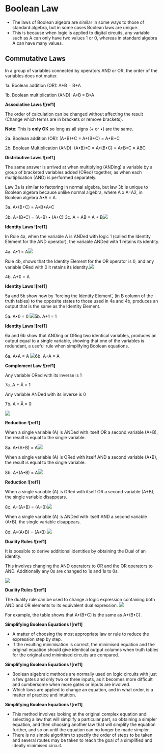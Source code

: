 ﻿
# Boolean Law

- The laws of Boolean algebra are similar in some ways to those of standard algebra, but in some cases Boolean laws are unique. 
- This is because when logic is applied to digital circuits, any variable such as A can only have two values 1 or 0, whereas in standard algebra A can have many values.

## Commutative Laws

In a group of variables connected by operators AND or OR, the order of the variables does not matter.

1a. Boolean addition (OR): A+B = B+A

1b. Boolean multiplication (AND): A•B = B•A

**Associative Laws ![ref1]**

The order of calculation can be changed without affecting the result (Change which terms are in brackets or remove brackets). 

**Note**: This is **only OK** so long as all signs (+ or •) are the same.

2a. Boolean addition (OR): (A+B)+C = A+(B+C) = A+B+C

2b. Boolean Multiplication (AND): (A•B)•C = A•(B•C) = A•B•C = ABC

**Distributive Laws ![ref1]**

The same answer is arrived at when multiplying (ANDing) a variable by a group of bracketed variables added (ORed) together, as when each multiplication (AND) is performed separately.

Law 3a is similar to factoring in normal algebra, but law 3b is unique to Boolean algebra because unlike normal algebra, where A x A=A2, in Boolean algebra A•A = A.

3a.  A•(B+C) = A•B+A•C

3b.  A+(B•C) = (A+B) • (A+C) 3c.  A + AB = A + B![](Aspose.Words.fdffbd40-6329-4e64-ad32-c121cedb19ce.002.png)

**Identity Laws ![ref1]**

In Rule 4a, when the variable A is ANDed with logic 1 (called the Identity Element for the AND operator), the variable ANDed with 1 retains its identity.

4a. A•1 = A![](Aspose.Words.fdffbd40-6329-4e64-ad32-c121cedb19ce.003.png)

Rule 4b, shows that the Identity Element for the OR operator is 0, and any variable ORed with 0 it retains its identity.![](Aspose.Words.fdffbd40-6329-4e64-ad32-c121cedb19ce.004.png)

4b. A+0 = A

**Identity Laws ![ref1]**

5a and 5b show how by ‘forcing the Identity Element’, (in B column of the truth tables) to the opposite states to those used in 4a and 4b, produces an output that is the same as the Identity Element.

5a. A•0 = 0 ![](Aspose.Words.fdffbd40-6329-4e64-ad32-c121cedb19ce.005.png)5b. A+1 = 1 

**Identity Laws ![ref1]**

6a and 6b show that ANDing or ORing two identical variables, produces an output equal to a single variable, showing that one of the variables is redundant, a useful rule when simplifying Boolean equations.

6a. A•A = A ![](Aspose.Words.fdffbd40-6329-4e64-ad32-c121cedb19ce.006.png)6b. A+A = A 

**Complement Law ![ref1]**

Any variable ORed with its inverse is 1

7a. A + Ā = 1

Any variable ANDed with its inverse is 0

7b. A • Ā = 0

![](Aspose.Words.fdffbd40-6329-4e64-ad32-c121cedb19ce.007.png)

**Reduction ![ref1]**

When a single variable (A) is ANDed with itself OR a second variable (A+B), the result is equal to the single variable.

8a. A•(A+B) = A![](Aspose.Words.fdffbd40-6329-4e64-ad32-c121cedb19ce.008.png)

When a single variable (A) is ORed with itself AND a second variable (A•B), the result is equal to the single variable.

8b. A+(A•B) = A![](Aspose.Words.fdffbd40-6329-4e64-ad32-c121cedb19ce.009.png)

**Reduction ![ref1]**

When a single variable (A) is ORed with itself OR a second variable (A+B), the single variable disappears.

8c. A+(A+B) = (A+B)![](Aspose.Words.fdffbd40-6329-4e64-ad32-c121cedb19ce.010.png)

When a single variable (A) is ANDed with itself AND a second variable (A•B), the single variable disappears.

8d. A•(A•B) = (A•B) ![](Aspose.Words.fdffbd40-6329-4e64-ad32-c121cedb19ce.011.png)

**Duality Rules ![ref1]**

It is possible to derive additional identities by obtaining the Dual of an identity.

This involves changing the AND operators to OR and the OR operators to AND. Additionally any 0s are changed to 1s and 1s to 0s.

![](Aspose.Words.fdffbd40-6329-4e64-ad32-c121cedb19ce.012.png)

**Duality Rules ![ref1]**

The duality rule can be used to change a logic expression containing both AND and OR elements to its equivalent dual expression. ![](Aspose.Words.fdffbd40-6329-4e64-ad32-c121cedb19ce.013.png)

For example, the  table shows that  A•(B+C) is the  same as A+(B•C). 

**Simplifying Boolean Equations ![ref1]**

- A matter of choosing the most appropriate law or rule to reduce the expression step by step.
- If the resulting minimisation is correct, the minimised equation and the original equation should give identical output columns when truth tables for the original and minimised circuits are compared.

**Simplifying Boolean Equations ![ref1]**

- Boolean algebraic methods are normally used on logic circuits with just a few gates and only two or three inputs, as it becomes more difficult and cumbersome when more gates or inputs are involved.
- Which laws are applied to change an equation, and in what order, is a matter of practice and intuition.

**Simplifying Boolean Equations ![ref1]**

- This method involves looking at the original complex equation and selecting a law that will simplify a particular part, so obtaining a simpler equation, and then choosing another law that will simplify the equation further, and so on until the equation can no longer be made simpler.
- There is no simple algorithm to specify the order of steps to be taken and several routes may be taken to reach the goal of a simplified and ideally minimised circuit.

